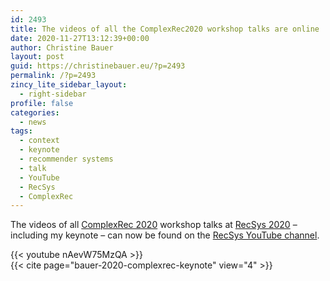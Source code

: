 ```yaml
---
id: 2493
title: The videos of all the ComplexRec2020 workshop talks are online
date: 2020-11-27T13:12:39+00:00
author: Christine Bauer
layout: post
guid: https://christinebauer.eu/?p=2493
permalink: /?p=2493
zincy_lite_sidebar_layout:
  - right-sidebar
profile: false
categories:
  - news
tags:
  - context
  - keynote
  - recommender systems
  - talk
  - YouTube
  - RecSys
  - ComplexRec
---
```

The videos of all <a href="https://complexrec2020.aau.dk" rel="noopener noreferrer" target="_blank">ComplexRec 2020</a> workshop talks at <a href="https://recsys.acm.org/recsys20/" rel="noopener noreferrer" target="_blank">RecSys 2020</a> &ndash; including my keynote &ndash; can now be found on the <a href="https://youtu.be/nAevW75MzQA" rel="noopener noreferrer" target="_blank">RecSys YouTube channel</a>.

{{< youtube nAevW75MzQA >}}
<br>
{{< cite page="bauer-2020-complexrec-keynote" view="4" >}}
